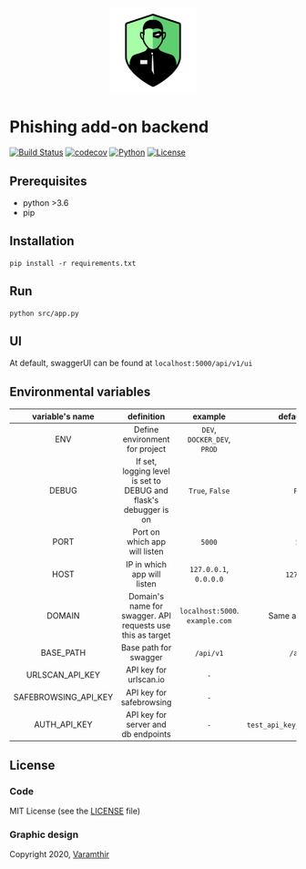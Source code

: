 <p align="center">
    <img width="30%" src="Logo.png" alt="AntiPhishMe Logo"/>
</p>

# Phishing add-on backend

[![Build Status](https://travis-ci.com/TheArqsz/phishing_backend.svg?branch=develop)](https://travis-ci.com/TheArqsz/phishing_backend)
[![codecov](https://codecov.io/gh/TheArqsz/AntiPhishMe-backend/branch/develop/graph/badge.svg)](https://codecov.io/gh/TheArqsz/AntiPhishMe-backend)
[![Python](https://img.shields.io/pypi/pyversions/Django)](https://img.shields.io/pypi/pyversions/Django)
[![License](https://img.shields.io/github/license/TheArqsz/AntiPhishMe-backend)](https://img.shields.io/github/license/TheArqsz/AntiPhishMe-backend)



## Prerequisites

- python >3.6
- pip

## Installation

```python3
pip install -r requirements.txt
```

## Run

```python3
python src/app.py
```

## UI

At default, swaggerUI can be found at `localhost:5000/api/v1/ui`

## Environmental variables

| variable's name  | definition  | example  | default value |
|:-:|:-:|:-:|:-:|
| ENV     | Define environment for project  | `DEV`, `DOCKER_DEV`, `PROD`  | `DEV` |  
| DEBUG   | If set, logging level is set to DEBUG and flask's debugger is on  | `True`, `False`  | `False` |
| PORT    | Port on which app will listen   | `5000`  | `5000` |
| HOST    | IP in which app will listen     | `127.0.0.1`, `0.0.0.0`    | `127.0.0.1` |
| DOMAIN  | Domain's name for swagger. API requests use this as target  | `localhost:5000`. `example.com` | Same as `HOST:PORT` | Varamthir
| BASE_PATH | Base path for swagger | `/api/v1` | `/api/v1` |
| URLSCAN_API_KEY | API key for urlscan.io | `-` | `-` |
| SAFEBROWSING_API_KEY | API key for safebrowsing | `-` | `-` |
| AUTH_API_KEY | API key for server and db endpoints | `-` | `test_api_key_978675645342312` |

## License

### Code

MIT License (see the [LICENSE](LICENSE) file)

### Graphic design

Copyright 2020, [Varamthir](https://github.com/NeonDreamZ)
